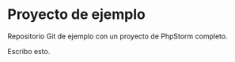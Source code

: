 # Proyecto de ejemplo

Repositorio Git de ejemplo con un proyecto de PhpStorm completo.

Escribo esto.
